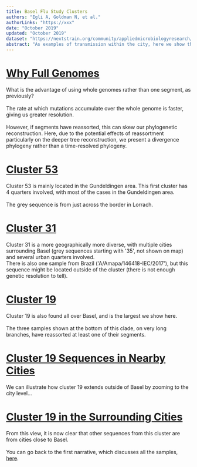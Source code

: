 ```yaml
---
title: Basel Flu Study Clusters
authors: "Egli A, Goldman N, et al."
authorLinks: "https://xxx"
date: "October 2019"
updated: "October 2019"
dataset: "https://nextstrain.org/community/appliedmicrobiologyresearch/Influenza-2016-2017/h3n2/full?c=block&f_city=Basel&p=grid&r=block&clade=root"
abstract: "As examples of transmission within the city, here we show three putative transmission clusters at the resolution provided by using whole-genomes."
---
```


# [Why Full Genomes](https://nextstrain.org/community/appliedmicrobiologyresearch/Influenza-2016-2017/h3n2/full?c=block&f_city=Basel&p=grid&r=block&clade=root)

What is the advantage of using whole genomes rather than one segment, as previously?
<br><br>
The rate at which mutations accumulate over the whole genome is faster, giving us greater resolution.
<br><br>
However, if segments have reassorted, this can skew our phylogenetic reconstruction. Here, due to the potential effects of reassortment particularly on the deeper tree reconstruction, we present a divergence phylogeny rather than a time-resolved phylogeny.

# [Cluster 53](https://nextstrain.org/community/appliedmicrobiologyresearch/Influenza-2016-2017/h3n2/full?c=quarter&clade=Cluster_53&p=grid&r=block)

Cluster 53 is mainly located in the Gundeldingen area. This first cluster has 4 quarters involved, with most of the cases in the Gundeldingen area.
<br><br>
The grey sequence is from just across the border in Lorrach.

# [Cluster 31](https://nextstrain.org/community/appliedmicrobiologyresearch/Influenza-2016-2017/h3n2/full?c=quarter&clade=Cluster_31&p=grid&r=block)

Cluster 31 is a more geographically more diverse, with multiple cities surrounding Basel (grey sequences starting with '35', not shown on map) and several urban quarters involved. 
<br>
There is also one sample from Brazil ('A/Amapa/146418-IEC/2017'), but this sequence might be located outside of the cluster (there is not enough genetic resolution to tell).

# [Cluster 19](https://nextstrain.org/community/appliedmicrobiologyresearch/Influenza-2016-2017/h3n2/full?c=quarter&clade=Cluster_19&p=grid&r=block)

Cluster 19 is also found all over Basel, and is the largest we show here.
<br><br>
The three samples shown at the bottom of this clade, on very long branches, have reassorted at least one of their segments.

# [Cluster 19 Sequences in Nearby Cities](https://nextstrain.org/community/appliedmicrobiologyresearch/Influenza-2016-2017/h3n2/full?c=city&clade=Cluster_19&p=grid&r=city&d=tree,entropy)

We can illustrate how cluster 19 extends outside of Basel by zooming to the city level...

# [Cluster 19 in the Surrounding Cities](https://nextstrain.org/community/appliedmicrobiologyresearch/Influenza-2016-2017/h3n2/full?c=city&clade=Cluster_19&p=grid&r=city)

From this view, it is now clear that other sequences from this cluster are from cities close to Basel.
<br><br>
You can go back to the first narrative, which discusses all the samples, [here](https://nextstrain-dev.herokuapp.com/community/narratives/appliedmicrobiologyresearch/Influenza-2016-2017/baselFlu).